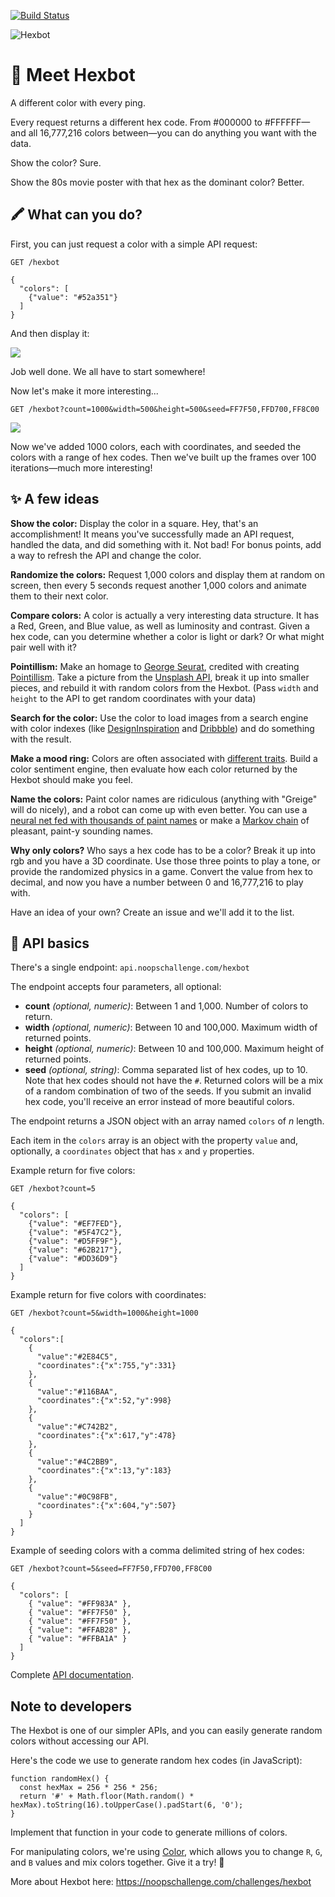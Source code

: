 [![Build Status](https://travis-ci.com/LonnyGomes/hexbot.svg?branch=master)](https://travis-ci.com/LonnyGomes/hexbot)

![Hexbot](https://user-images.githubusercontent.com/212941/59163439-23c05900-8ab6-11e9-8764-977334c7bba8.png)

# 👋 Meet Hexbot

A different color with every ping.

Every request returns a different hex code. From #000000 to #FFFFFF—and all 16,777,216 colors between—you can do anything you want with the data.

Show the color? Sure.

Show the 80s movie poster with that hex as the dominant color? Better.

## 🖍 What can you do?

First, you can just request a color with a simple API request:

`GET /hexbot`

```
{
  "colors": [
    {"value": "#52a351"}
  ]
}
```

And then display it:

![](https://user-images.githubusercontent.com/212941/59164532-12317e00-8ac3-11e9-88ee-2d1248f17e7a.png)

Job well done. We all have to start somewhere!

Now let's make it more interesting...

`GET /hexbot?count=1000&width=500&height=500&seed=FF7F50,FFD700,FF8C00`

![](https://user-images.githubusercontent.com/212941/59171655-d6b1a680-8af8-11e9-9adf-570e485d81ad.gif)

Now we've added 1000 colors, each with coordinates, and seeded the colors with a range of hex codes. Then we've built up the frames over 100 iterations—much more interesting!

## ✨ A few ideas

**Show the color:** Display the color in a square. Hey, that's an accomplishment! It means you've successfully made an API request, handled the data, and did something with it. Not bad! For bonus points, add a way to refresh the API and change the color.

**Randomize the colors:** Request 1,000 colors and display them at random on screen, then every 5 seconds request another 1,000 colors and animate them to their next color.

**Compare colors:** A color is actually a very interesting data structure. It has a Red, Green, and Blue value, as well as luminosity and contrast. Given a hex code, can you determine whether a color is light or dark? Or what might pair well with it?

**Pointillism:** Make an homage to [George Seurat](https://en.wikipedia.org/wiki/Georges_Seurat), credited with creating [Pointillism](https://en.wikipedia.org/wiki/Pointillism). Take a picture from the [Unsplash API](https://unsplash.com/developers), break it up into smaller pieces, and rebuild it with random colors from the Hexbot. (Pass `width` and `height` to the API to get random coordinates with your data)

**Search for the color:** Use the color to load images from a search engine with color indexes (like [DesignInspiration](https://www.designspiration.net/search/saves/?q=2cdaad) and [Dribbble](https://dribbble.com/colors/000000?s=popular)) and do something with the result.

**Make a mood ring:** Colors are often associated with [different traits](https://en.wikipedia.org/wiki/Color_symbolism). Build a color sentiment engine, then evaluate how each color returned by the Hexbot should make you feel.

**Name the colors:** Paint color names are ridiculous (anything with "Greige" will do nicely), and a robot can come up with even better. You can use a [neural net fed with thousands of paint names](https://aiweirdness.com/post/160776374467/new-paint-colors-invented-by-neural-network) or make a [Markov chain](https://en.wikipedia.org/wiki/Markov_chain) of pleasant, paint-y sounding names.

**Why only colors?** Who says a hex code has to be a color? Break it up into rgb and you have a 3D coordinate. Use those three points to play a tone, or provide the randomized physics in a game. Convert the value from hex to decimal, and now you have a number between 0 and 16,777,216 to play with.

Have an idea of your own? Create an issue and we'll add it to the list.

## 🤖 API basics

There's a single endpoint: `api.noopschallenge.com/hexbot`

The endpoint accepts four parameters, all optional:

-   **count** _(optional, numeric)_: Between 1 and 1,000. Number of colors to return.
-   **width** _(optional, numeric)_: Between 10 and 100,000. Maximum width of returned points.
-   **height** _(optional, numeric)_: Between 10 and 100,000. Maximum height of returned points.
-   **seed** _(optional, string)_: Comma separated list of hex codes, up to 10. Note that hex codes should not have the `#`. Returned colors will be a mix of a random combination of two of the seeds. If you submit an invalid hex code, you'll receive an error instead of more beautiful colors.

The endpoint returns a JSON object with an array named `colors` of _n_ length.

Each item in the `colors` array is an object with the property `value` and, optionally, a `coordinates` object that has `x` and `y` properties.

Example return for five colors:

`GET /hexbot?count=5`

```
{
  "colors": [
    {"value": "#EF7FED"},
    {"value": "#5F47C2"},
    {"value": "#D5FF9F"},
    {"value": "#62B217"},
    {"value": "#DD36D9"}
  ]
}
```

Example return for five colors with coordinates:

`GET /hexbot?count=5&width=1000&height=1000`

```
{
  "colors":[
    {
      "value":"#2E84C5",
      "coordinates":{"x":755,"y":331}
    },
    {
      "value":"#116BAA",
      "coordinates":{"x":52,"y":998}
    },
    {
      "value":"#C742B2",
      "coordinates":{"x":617,"y":478}
    },
    {
      "value":"#4C2BB9",
      "coordinates":{"x":13,"y":183}
    },
    {
      "value":"#0C98FB",
      "coordinates":{"x":604,"y":507}
    }
  ]
}
```

Example of seeding colors with a comma delimited string of hex codes:

`GET /hexbot?count=5&seed=FF7F50,FFD700,FF8C00`

```
{
  "colors": [
    { "value": "#FF983A" },
    { "value": "#FF7F50" },
    { "value": "#FF7F50" },
    { "value": "#FFAB28" },
    { "value": "#FFBA1A" }
  ]
}
```

Complete [API documentation](./API.md).

## Note to developers

The Hexbot is one of our simpler APIs, and you can easily generate random colors without accessing our API.

Here's the code we use to generate random hex codes (in JavaScript):

```
function randomHex() {
  const hexMax = 256 * 256 * 256;
  return '#' + Math.floor(Math.random() * hexMax).toString(16).toUpperCase().padStart(6, '0');
}
```

Implement that function in your code to generate millions of colors.

For manipulating colors, we're using [Color](https://github.com/Qix-/color), which allows you to change `R`, `G`, and `B` values and mix colors together. Give it a try! 🌈

More about Hexbot here: https://noopschallenge.com/challenges/hexbot
